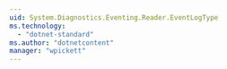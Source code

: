 ```yaml
---
uid: System.Diagnostics.Eventing.Reader.EventLogType
ms.technology: 
  - "dotnet-standard"
ms.author: "dotnetcontent"
manager: "wpickett"
---
```

